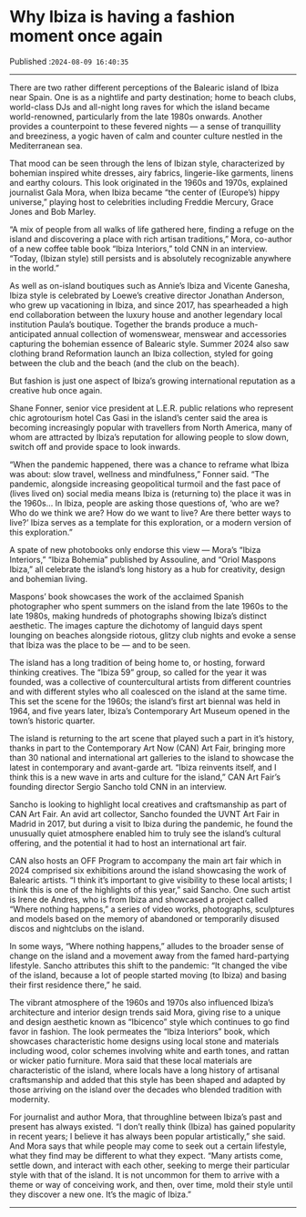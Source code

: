 # Why Ibiza is having a fashion moment once again

Published :`2024-08-09 16:40:35`

---

There are two rather different perceptions of the Balearic island of Ibiza near Spain. One is as a nightlife and party destination; home to beach clubs, world-class DJs and all-night long raves for which the island became world-renowned, particularly from the late 1980s onwards. Another provides a counterpoint to these fevered nights — a sense of tranquillity and breeziness, a yogic haven of calm and counter culture nestled in the Mediterranean sea.

That mood can be seen through the lens of Ibizan style, characterized by bohemian inspired white dresses, airy fabrics, lingerie-like garments, linens and earthy colours. This look originated in the 1960s and 1970s, explained journalist Gala Mora, when Ibiza became “the center of (Europe’s) hippy universe,” playing host to celebrities including Freddie Mercury, Grace Jones and Bob Marley.

“A mix of people from all walks of life gathered here, finding a refuge on the island and discovering a place with rich artisan traditions,” Mora, co-author of a new coffee table book “Ibiza Interiors,” told CNN in an interview. “Today, (Ibizan style) still persists and is absolutely recognizable anywhere in the world.”

As well as on-island boutiques such as Annie’s Ibiza and Vicente Ganesha, Ibiza style is celebrated by Loewe’s creative director Jonathan Anderson, who grew up vacationing in Ibiza, and since 2017, has spearheaded a high end collaboration between the luxury house and another legendary local institution Paula’s boutique. Together the brands produce a much-anticipated annual collection of womenswear, menswear and accessories capturing the bohemian essence of Balearic style. Summer 2024 also saw clothing brand Reformation launch an Ibiza collection, styled for going between the club and the beach (and the club on the beach).

But fashion is just one aspect of Ibiza’s growing international reputation as a creative hub once again.

Shane Fonner, senior vice president at L.E.R. public relations who represent chic agrotourism hotel Cas Gasi in the island’s center said the area is becoming increasingly popular with travellers from North America, many of whom are attracted by Ibiza’s reputation for allowing people to slow down, switch off and provide space to look inwards.

“When the pandemic happened, there was a chance to reframe what Ibiza was about: slow travel, wellness and mindfulness,” Fonner said. “The pandemic, alongside increasing geopolitical turmoil and the fast pace of (lives lived on) social media means Ibiza is (returning to) the place it was in the 1960s… In Ibiza, people are asking those questions of, ‘who are we? Who do we think we are? How do we want to live? Are there better ways to live?’ Ibiza serves as a template for this exploration, or a modern version of this exploration.”

A spate of new photobooks only endorse this view — Mora’s “Ibiza Interiors,” “Ibiza Bohemia” published by Assouline, and “Oriol Maspons Ibiza,” all celebrate the island’s long history as a hub for creativity, design and bohemian living.

Maspons’ book showcases the work of the acclaimed Spanish photographer who spent summers on the island from the late 1960s to the late 1980s, making hundreds of photographs showing Ibiza’s distinct aesthetic. The images capture the dichotomy of languid days spent lounging on beaches alongside riotous, glitzy club nights and evoke a sense that Ibiza was the place to be — and to be seen.

The island has a long tradition of being home to, or hosting, forward thinking creatives. The “Ibiza 59” group, so called for the year it was founded, was a collective of countercultural artists from different countries and with different styles who all coalesced on the island at the same time. This set the scene for the 1960s; the island’s first art biennal was held in 1964, and five years later, Ibiza’s Contemporary Art Museum opened in the town’s historic quarter.

The island is returning to the art scene that played such a part in it’s history, thanks in part to the Contemporary Art Now (CAN) Art Fair, bringing more than 30 national and international art galleries to the island to showcase the latest in contemporary and avant-garde art. “Ibiza reinvents itself, and I think this is a new wave in arts and culture for the island,” CAN Art Fair’s founding director Sergio Sancho told CNN in an interview.

Sancho is looking to highlight local creatives and craftsmanship as part of CAN Art Fair. An avid art collector, Sancho founded the UVNT Art Fair in Madrid in 2017, but during a visit to Ibiza during the pandemic, he found the unusually quiet atmosphere enabled him to truly see the island’s cultural offering, and the potential it had to host an international art fair.

CAN also hosts an OFF Program to accompany the main art fair which in 2024 comprised six exhibitions around the island showcasing the work of Balearic artists. “I think it’s important to give visibility to these local artists; I think this is one of the highlights of this year,” said Sancho. One such artist is Irene de Andres, who is from Ibiza and showcased a project called “Where nothing happens,” a series of video works, photographs, sculptures and models based on the memory of abandoned or temporarily disused discos and nightclubs on the island.

In some ways, “Where nothing happens,” alludes to the broader sense of change on the island and a movement away from the famed hard-partying lifestyle. Sancho attributes this shift to the pandemic: “It changed the vibe of the island, because a lot of people started moving (to Ibiza) and basing their first residence there,” he said.

The vibrant atmosphere of the 1960s and 1970s also influenced Ibiza’s architecture and interior design trends said Mora, giving rise to a unique and design aesthetic known as “Ibicenco” style which continues to go find favor in fashion. The look permeates the “Ibiza Interiors” book, which showcases characteristic home designs using local stone and materials including wood, color schemes involving white and earth tones, and rattan or wicker patio furniture. Mora said that these local materials are characteristic of the island, where locals have a long history of artisanal craftsmanship and added that this style has been shaped and adapted by those arriving on the island over the decades who blended tradition with modernity.

For journalist and author Mora, that throughline between Ibiza’s past and present has always existed. “I don’t really think (Ibiza) has gained popularity in recent years; I believe it has always been popular artistically,” she said. And Mora says that while people may come to seek out a certain lifestyle, what they find may be different to what they expect. “Many artists come, settle down, and interact with each other, seeking to merge their particular style with that of the island. It is not uncommon for them to arrive with a theme or way of conceiving work, and then, over time, mold their style until they discover a new one. It’s the magic of Ibiza.”

---


